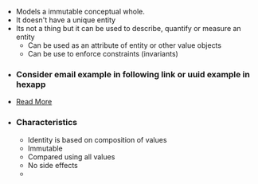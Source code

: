 - Models a immutable conceptual whole.
- It doesn't have a unique entity
- Its not a thing but it can be used to describe, quantify or measure an entity
	- Can be used as an attribute of entity or other value objects
	- Can be use to enforce constraints (invariants)
- ### Consider email example in following link or uuid example in hexapp
- [Read More](https://dev-portal.carbonteq.com/docs/BestPractices/Backend/architecture#value-object)
- ### Characteristics
	- Identity is based on composition of values
	- Immutable
	- Compared using all values
	- No side effects
	-